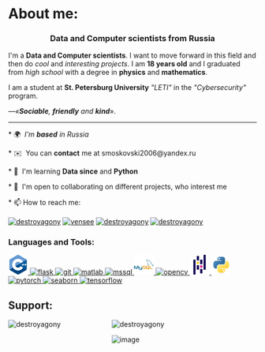 






About me:
====================================================================================================================================
<h3 align="center">Data and Computer scientists from Russia</h3>
I'm a <strong>Data and Computer scientists</strong>. I want to move forward in this field and then do <i>cool</i> and <i>interesting projects</i>. I am <strong>18 years old</strong> and I graduated from <i>high school</i> with a degree in <strong>physics</strong> and <strong>mathematics</strong>. <p>I am a student at <strong>St. Petersburg University</strong> <i>"LETI"</i> in the <i>"Cybersecurity"</i> program.</p><p><i> —«<strong>Sociable</strong>, <strong>friendly</strong> and <strong>kind</strong></i>».</p>
<hr>
*   🌍  <i>I'm <strong>based</strong> in Russia</i><p>
*   ✉️  You can <strong>contact</strong> me at smoskovski2006@yandex.ru</p>
*   🧠  I'm learning <strong>Data since</strong> and <strong>Python</strong><p>
*   🤝  I'm open to collaborating on different projects, who interest me</p><p>
*   📫 How to reach me:<p align="left">

<a href="https://kaggle.com/destroyagony" target="blank"><img align="center" src="https://raw.githubusercontent.com/rahuldkjain/github-profile-readme-generator/master/src/images/icons/Social/kaggle.svg" alt="destroyagony" height="30" width="40" /></a>
<a href="https://instagram.com/Destroyagony" target="blank"><img align="center" src="https://raw.githubusercontent.com/rahuldkjain/github-profile-readme-generator/master/src/images/icons/Social/instagram.svg" alt="vensee" height="30" width="40" /></a>
<a href="https://codeforces.com/profile/destroyagonyy" target="blank"><img align="center" src="https://raw.githubusercontent.com/rahuldkjain/github-profile-readme-generator/master/src/images/icons/Social/codeforces.svg" alt="destroyagony" height="30" width="40" /></a>
<a href="https://www.leetcode.com/destroyagony" target="blank"><img align="center" src="https://raw.githubusercontent.com/rahuldkjain/github-profile-readme-generator/master/src/images/icons/Social/leet-code.svg" alt="destroyagony" height="30" width="40" /></a>
</p>



<h3 align="left">Languages and Tools:</h3>
<a href="https://www.w3schools.com/cpp/" target="_blank" rel="noreferrer"> <img src="https://raw.githubusercontent.com/devicons/devicon/master/icons/cplusplus/cplusplus-original.svg" alt="cplusplus" width="40" height="40"/> </a> <a href="https://flask.palletsprojects.com/" target="_blank" rel="noreferrer"> <img src="https://www.vectorlogo.zone/logos/pocoo_flask/pocoo_flask-icon.svg" alt="flask" width="40" height="40"/> </a> <a href="https://git-scm.com/" target="_blank" rel="noreferrer"> <img src="https://www.vectorlogo.zone/logos/git-scm/git-scm-icon.svg" alt="git" width="40" height="40"/> </a> <a href="https://www.mathworks.com/" target="_blank" rel="noreferrer"> <img src="https://upload.wikimedia.org/wikipedia/commons/2/21/Matlab_Logo.png" alt="matlab" width="40" height="40"/> </a> <a href="https://www.microsoft.com/en-us/sql-server" target="_blank" rel="noreferrer"> <img src="https://www.svgrepo.com/show/303229/microsoft-sql-server-logo.svg" alt="mssql" width="40" height="40"/> </a> <a href="https://www.mysql.com/" target="_blank" rel="noreferrer"> <img src="https://raw.githubusercontent.com/devicons/devicon/master/icons/mysql/mysql-original-wordmark.svg" alt="mysql" width="40" height="40"/> </a> <a href="https://opencv.org/" target="_blank" rel="noreferrer"> <img src="https://www.vectorlogo.zone/logos/opencv/opencv-icon.svg" alt="opencv" width="40" height="40"/> </a> <a href="https://pandas.pydata.org/" target="_blank" rel="noreferrer"> <img src="https://raw.githubusercontent.com/devicons/devicon/2ae2a900d2f041da66e950e4d48052658d850630/icons/pandas/pandas-original.svg" alt="pandas" width="40" height="40"/> </a> <a href="https://www.python.org" target="_blank" rel="noreferrer"> <img src="https://raw.githubusercontent.com/devicons/devicon/master/icons/python/python-original.svg" alt="python" width="40" height="40"/> </a> <a href="https://pytorch.org/" target="_blank" rel="noreferrer"> <img src="https://www.vectorlogo.zone/logos/pytorch/pytorch-icon.svg" alt="pytorch" width="40" height="40"/> </a> <a href="https://seaborn.pydata.org/" target="_blank" rel="noreferrer"> <img src="https://seaborn.pydata.org/_images/logo-mark-lightbg.svg" alt="seaborn" width="40" height="40"/> </a> <a href="https://www.tensorflow.org" target="_blank" rel="noreferrer"> <img src="https://www.vectorlogo.zone/logos/tensorflow/tensorflow-icon.svg" alt="tensorflow" width="40" height="40"/> </a>



<h2 align="left">Support:</h2>
<p><a href="https://www.buymeacoffee.com/destroyagony "> <img align="left" src="https://cdn.buymeacoffee.com/buttons/v2/default-yellow.png" height="50" width="210" alt="destroyagony " /></a></p><p>&nbsp;<img align="left" src="https://github-readme-stats.vercel.app/api?username=destroyagony&show_icons=true&locale=en" alt="destroyagony" /></p>



































































































 ![image](https://github.com/Destroyagony/Destroyagony/assets/147639560/c8bb661f-056f-4634-93df-b4dab1eaf0b1)

